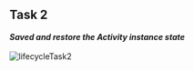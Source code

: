 ## Task 2

***Saved and restore the Activity instance state***
<br>
<br>
![lifecycleTask2](https://user-images.githubusercontent.com/47735236/111458242-54302f00-8741-11eb-92cc-86c8ae4199d2.gif)
